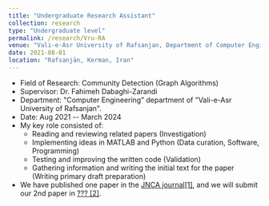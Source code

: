 ```yaml
---
title: "Undergraduate Research Assistant"
collection: research
type: "Undergraduate level"
permalink: /research/Vru-RA
venue: "Vali-e-Asr University of Rafsanjan, Department of Computer Engineering"
date: 2021-08-01
location: "Rafsanjān, Kerman, Iran"
---
```


- Field of Research: Community Detection (Graph Algorithms)
- Supervisor: Dr. Fahimeh Dabaghi-Zarandi
- Department: "Computer Engineering” department of "Vali-e-Asr University of Rafsanjan".
- Date: Aug 2021 -- March 2024
- My key role consisted of:
    - Reading and reviewing related papers (Investigation)
    - Implementing ideas in MATLAB and Python (Data curation, Software, Programming)
    - Testing and improving the written code (Validation)
    - Gathering information and writing the initial text for the paper (Writing primary draft preparation)
- We have published one paper in the [JNCA journal[1]](/publication/p1), and we will submit our 2nd paper in [??? [2]](/publication/p2).